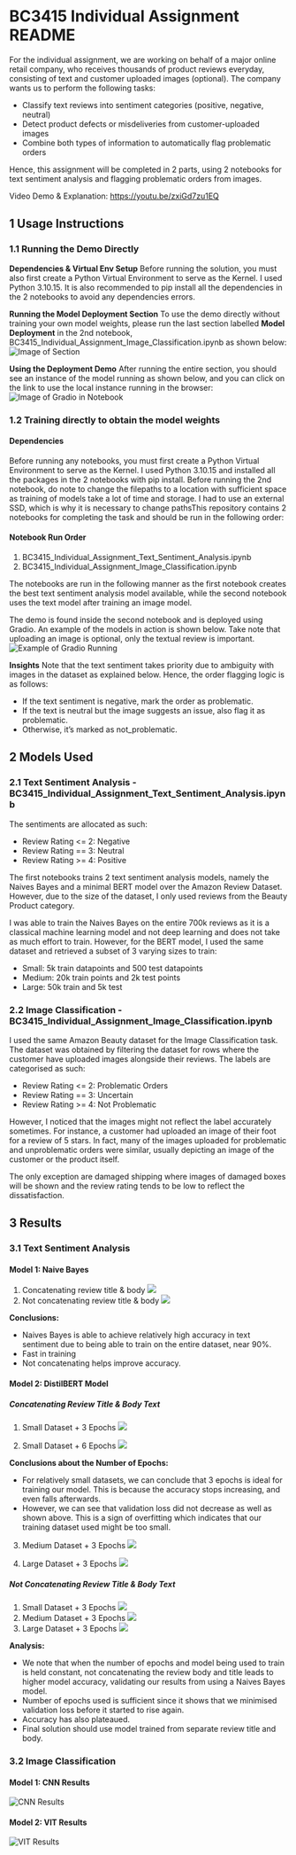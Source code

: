 # BC3415 Individual Assignment README

For the individual assignment, we are working on behalf of a major online retail company, who receives thousands of product reviews everyday, consisting of text and customer uploaded images (optional). The company wants us to perform the following tasks:

- Classify text reviews into sentiment categories (positive, negative, neutral)
- Detect product defects or misdeliveries from customer-uploaded images
- Combine both types of information to automatically flag problematic orders

Hence, this assignment will be completed in 2 parts, using 2 notebooks for text sentiment analysis and flagging problematic orders from images.

Video Demo & Explanation: https://youtu.be/zxiGd7zu1EQ

## 1 Usage Instructions

### 1.1 Running the Demo Directly

**Dependencies & Virtual Env Setup**
Before running the solution, you must also first create a Python Virtual Environment to serve as the Kernel. I used Python 3.10.15. It is also recommended to pip install all the dependencies in the 2 notebooks to avoid any dependencies errors.

**Running the Model Deployment Section**
To use the demo directly without training your own model weights, please run the last section labelled **Model Deployment** in the 2nd notebook, BC3415_Individual_Assignment_Image_Classification.ipynb as shown below:
![Image of Section](./readme-images/section-image.png)

**Using the Deployment Demo**
After running the entire section, you should see an instance of the model running as shown below, and you can click on the link to use the local instance running in the browser:
![Image of Gradio in Notebook](./readme-images/gradio-notebook.png)

### 1.2 Training directly to obtain the model weights

#### Dependencies

Before running any notebooks, you must first create a Python Virtual Environment to serve as the Kernel. I used Python 3.10.15 and installed all the packages in the 2 notebooks with pip install. Before running the 2nd notebook, do note to change the filepaths to a location with sufficient space as training of models take a lot of time and storage. I had to use an external SSD, which is why it is necessary to change pathsThis repository contains 2 notebooks for completing the task and should be run in the following order:

#### Notebook Run Order

1. BC3415_Individual_Assignment_Text_Sentiment_Analysis.ipynb
2. BC3415_Individual_Assignment_Image_Classification.ipynb

The notebooks are run in the following manner as the first notebook creates the best text sentiment analysis model available, while the second notebook uses the text model after training an image model.

The demo is found inside the second notebook and is deployed using Gradio. An example of the models in action is shown below. Take note that uploading an image is optional, only the textual review is important.
![Example of Gradio Running](./readme-images/gradio-example.png)

**Insights**
Note that the text sentiment takes priority due to ambiguity with images in the dataset as explained below. Hence, the order flagging logic is as follows:

- If the text sentiment is negative, mark the order as problematic.
- If the text is neutral but the image suggests an issue, also flag it as problematic.
- Otherwise, it’s marked as not_problematic.

## 2 Models Used

### 2.1 Text Sentiment Analysis - BC3415_Individual_Assignment_Text_Sentiment_Analysis.ipynb

The sentiments are allocated as such:

- Review Rating <= 2: Negative
- Review Rating == 3: Neutral
- Review Rating >= 4: Positive

The first notebooks trains 2 text sentiment analysis models, namely the Naives Bayes and a minimal BERT model over the Amazon Review Dataset. However, due to the size of the dataset, I only used reviews from the Beauty Product category.

I was able to train the Naives Bayes on the entire 700k reviews as it is a classical machine learning model and not deep learning and does not take as much effort to train. However, for the BERT model, I used the same dataset and retrieved a subset of 3 varying sizes to train:

- Small: 5k train datapoints and 500 test datapoints
- Medium: 20k train points and 2k test points
- Large: 50k train and 5k test

### 2.2 Image Classification - BC3415_Individual_Assignment_Image_Classification.ipynb

I used the same Amazon Beauty dataset for the Image Classification task. The dataset was obtained by filtering the dataset for rows where the customer have uploaded images alongside their reviews. The labels are categorised as such:

- Review Rating <= 2: Problematic Orders
- Review Rating == 3: Uncertain
- Review Rating >= 4: Not Problematic

However, I noticed that the images might not reflect the label accurately sometimes. For instance, a customer had uploaded an image of their foot for a review of 5 stars. In fact, many of the images uploaded for problematic and unproblematic orders were similar, usually depicting an image of the customer or the product itself.

The only exception are damaged shipping where images of damaged boxes will be shown and the review rating tends to be low to reflect the dissatisfaction.

## 3 Results

### 3.1 Text Sentiment Analysis

#### Model 1: Naive Bayes

1. Concatenating review title & body
   ![](./readme-images/naive-bayes/concat_nb.png)
2. Not concatenating review title & body
   ![](./readme-images/naive-bayes/no_concat_nb.png)

**Conclusions:**

- Naives Bayes is able to achieve relatively high accuracy in text sentiment due to being able to train on the entire dataset, near 90%.
- Fast in training
- Not concatenating helps improve accuracy.

#### Model 2: DistilBERT Model

##### Concatenating Review Title & Body Text

1. Small Dataset + 3 Epochs
   ![](./readme-images/bert-concat/concat_small_bert_3_epochs.png)

2. Small Dataset + 6 Epochs
   ![](./readme-images/bert-concat/concat_small_bert_6_epochs.png)

**Conclusions about the Number of Epochs:**

- For relatively small datasets, we can conclude that 3 epochs is ideal for training our model. This is because the accuracy stops increasing, and even falls afterwards.
- However, we can see that validation loss did not decrease as well as shown above. This is a sign of overfitting which indicates that our training dataset used might be too small.

3. Medium Dataset + 3 Epochs
   ![](./readme-images/bert-concat/concat_medium_bert_3_epochs.png)

4. Large Dataset + 3 Epochs
   ![](./readme-images/bert-concat/concat_large_bert_3_epochs.png)

##### Not Concatenating Review Title & Body Text

1. Small Dataset + 3 Epochs
   ![](./readme-images/bert-no-concat/no_concat_small_bert_3_epochs.png)
2. Medium Dataset + 3 Epochs
   ![](./readme-images/bert-no-concat/no_concat_med_bert_3_epochs.png)
3. Large Dataset + 3 Epochs
   ![](./readme-images/bert-no-concat/no_concat_large_bert_3_epochs.png)

**Analysis:**

- We note that when the number of epochs and model being used to train is held constant, not concatenating the review body and title leads to higher model accuracy, validating our results from using a Naives Bayes model.
- Number of epochs used is sufficient since it shows that we minimised validation loss before it started to rise again.
- Accuracy has also plateaued.
- Final solution should use model trained from separate review title and body.

### 3.2 Image Classification

#### Model 1: CNN Results

![CNN Results](./readme-images/cnn-results.png)

#### Model 2: VIT Results

![VIT Results](./readme-images/vit-results.png)
